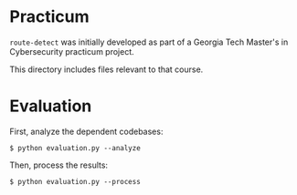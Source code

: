 # Practicum

`route-detect` was initially developed as part of a Georgia Tech Master's in Cybersecurity practicum project.

This directory includes files relevant to that course.

# Evaluation

First, analyze the dependent codebases:

```
$ python evaluation.py --analyze
```

Then, process the results:

```
$ python evaluation.py --process
```
